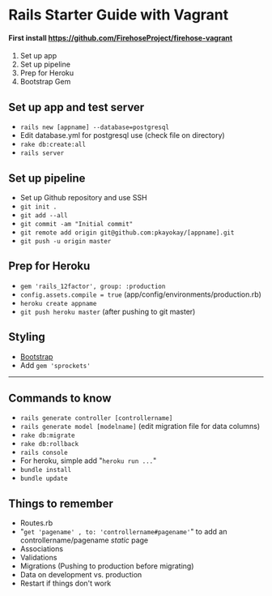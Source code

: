 # Rails Starter Guide with Vagrant
#### First install https://github.com/FirehoseProject/firehose-vagrant
1. Set up app
2. Set up pipeline
3. Prep for Heroku
4. Bootstrap Gem


## Set up app and test server
* `rails new [appname] --database=postgresql`
* Edit database.yml for postgresql use (check file on directory)
* `rake db:create:all`
* `rails server`

## Set up pipeline
* Set up Github repository and use SSH
* `git init .`
* `git add --all`
* `git commit -am "Initial commit"`
* `git remote add origin git@github.com:pkayokay/[appname].git`
* `git push -u origin master`

## Prep for Heroku

* `gem 'rails_12factor', group: :production`
* `config.assets.compile = true` (app/config/environments/production.rb)
* `heroku create appname`
* `git push heroku master` (after pushing to git master)

## Styling

* [Bootstrap](https://github.com/twbs/bootstrap-sass#a-ruby-on-rails)
* Add `gem 'sprockets'`

---


## Commands to know
* `rails generate controller [controllername]`
*  `rails generate model [modelname]` (edit migration file for data columns)
* `rake db:migrate`
* `rake db:rollback`
* `rails console`
* For heroku, simple add "`heroku run ...`"
* `bundle install`
* `bundle update`



## Things to remember
* Routes.rb
* "`get 'pagename' , to: 'controllername#pagename'`" to add an controllername/pagename _static_ page 
* Associations
* Validations
* Migrations (Pushing to production before migrating)
* Data on development vs. production
* Restart if things don't work

